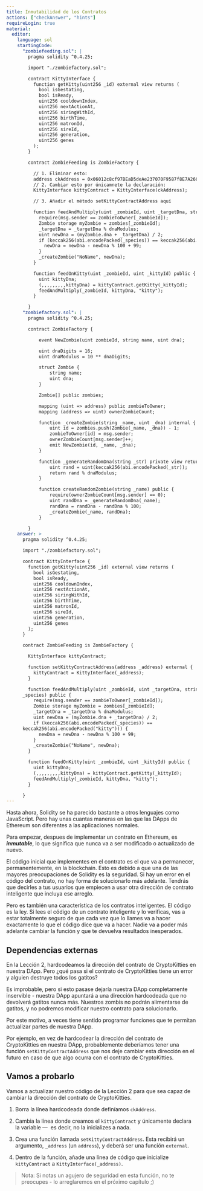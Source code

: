 ```yaml
---
title: Inmutabilidad de los Contratos
actions: ["checkAnswer", "hints"]
requireLogin: true
material:
  editor:
    language: sol
    startingCode:
      "zombiefeeding.sol": |
        pragma solidity ^0.4.25;

        import "./zombiefactory.sol";

        contract KittyInterface {
          function getKitty(uint256 _id) external view returns (
            bool isGestating,
            bool isReady,
            uint256 cooldownIndex,
            uint256 nextActionAt,
            uint256 siringWithId,
            uint256 birthTime,
            uint256 matronId,
            uint256 sireId,
            uint256 generation,
            uint256 genes
          );
        }

        contract ZombieFeeding is ZombieFactory {

          // 1. Eliminar esto:
          address ckAddress = 0x06012c8cf97BEaD5deAe237070F9587f8E7A266d;
          // 2. Cambiar esto por únicamnete la declaración:
          KittyInterface kittyContract = KittyInterface(ckAddress);

          // 3. Añadir el método setKittyContractAddress aquí

          function feedAndMultiply(uint _zombieId, uint _targetDna, string _species) public {
            require(msg.sender == zombieToOwner[_zombieId]);
            Zombie storage myZombie = zombies[_zombieId];
            _targetDna = _targetDna % dnaModulus;
            uint newDna = (myZombie.dna + _targetDna) / 2;
            if (keccak256(abi.encodePacked(_species)) == keccak256(abi.encodePacked("kitty"))) {
              newDna = newDna - newDna % 100 + 99;
            }
            _createZombie("NoName", newDna);
          }

          function feedOnKitty(uint _zombieId, uint _kittyId) public {
            uint kittyDna;
            (,,,,,,,,,kittyDna) = kittyContract.getKitty(_kittyId);
            feedAndMultiply(_zombieId, kittyDna, "kitty");
          }

        }
      "zombiefactory.sol": |
        pragma solidity ^0.4.25;

        contract ZombieFactory {

            event NewZombie(uint zombieId, string name, uint dna);

            uint dnaDigits = 16;
            uint dnaModulus = 10 ** dnaDigits;

            struct Zombie {
                string name;
                uint dna;
            }

            Zombie[] public zombies;

            mapping (uint => address) public zombieToOwner;
            mapping (address => uint) ownerZombieCount;

            function _createZombie(string _name, uint _dna) internal {
                uint id = zombies.push(Zombie(_name, _dna)) - 1;
                zombieToOwner[id] = msg.sender;
                ownerZombieCount[msg.sender]++;
                emit NewZombie(id, _name, _dna);
            }

            function _generateRandomDna(string _str) private view returns (uint) {
                uint rand = uint(keccak256(abi.encodePacked(_str));
                return rand % dnaModulus;
            }

            function createRandomZombie(string _name) public {
                require(ownerZombieCount[msg.sender] == 0);
                uint randDna = _generateRandomDna(_name);
                randDna = randDna - randDna % 100;
                _createZombie(_name, randDna);
            }

        }
    answer: >
      pragma solidity ^0.4.25;

      import "./zombiefactory.sol";

      contract KittyInterface {
        function getKitty(uint256 _id) external view returns (
          bool isGestating,
          bool isReady,
          uint256 cooldownIndex,
          uint256 nextActionAt,
          uint256 siringWithId,
          uint256 birthTime,
          uint256 matronId,
          uint256 sireId,
          uint256 generation,
          uint256 genes
        );
      }

      contract ZombieFeeding is ZombieFactory {

        KittyInterface kittyContract;

        function setKittyContractAddress(address _address) external {
          kittyContract = KittyInterface(_address);
        }

        function feedAndMultiply(uint _zombieId, uint _targetDna, string
      _species) public {
          require(msg.sender == zombieToOwner[_zombieId]);
          Zombie storage myZombie = zombies[_zombieId];
          _targetDna = _targetDna % dnaModulus;
          uint newDna = (myZombie.dna + _targetDna) / 2;
          if (keccak256(abi.encodePacked(_species)) ==
      keccak256(abi.encodePacked("kitty"))) {
            newDna = newDna - newDna % 100 + 99;
          }
          _createZombie("NoName", newDna);
        }

        function feedOnKitty(uint _zombieId, uint _kittyId) public {
          uint kittyDna;
          (,,,,,,,,,kittyDna) = kittyContract.getKitty(_kittyId);
          feedAndMultiply(_zombieId, kittyDna, "kitty");
        }

      }
---
```


Hasta ahora, Solidity se ha parecido bastante a otros lenguajes como JavaScript.
Pero hay unas cuantas maneras en las que las DApps de Ethereum son diferentes a
las aplicaciones normales.

Para empezar, despues de implementar un contrato en Ethereum, es
**_inmutable_**, lo que significa que nunca va a ser modificado o actualizado de
nuevo.

El código inicial que implementes en el contrato es el que va a permanecer,
permanentemente, en la blockchain. Esto es debido a que una de las mayores
preocupaciones de Solidity es la seguridad. Si hay un error en el código del
contrato, no hay forma de solucionarlo más adelante. Tendrás que decirles a tus
usuarios que empiecen a usar otra dirección de contrato inteligente que incluya
ese arreglo.

Pero es también una característica de los contratos inteligentes. El código es
la ley. Si lees el código de un contrato inteligente y lo verificas, vas a estar
totalmente seguro de que cada vez que lo llames va a hacer exactamente lo que el
código dice que va a hacer. Nadie va a poder más adelante cambiar la función y
que te devuelva resultados inesperados.

## Dependencias externas

En la Lección 2, hardcodeamos la dirección del contrato de CryptoKitties en
nuestra DApp. Pero ¿qué pasa si el contrato de CryptoKitties tiene un error y
alguien destruye todos los gatitos?

Es improbable, pero si esto pasase dejaría nuestra DApp completamente
inservible - nuestra DApp apuntará a una dirección hardcodeada que no devolverá
gatitos nunca más. Nuestros zombis no podrán alimentarse de gatitos, y no
podremos modificar nuestro contrato para solucionarlo.

Por este motivo, a veces tiene sentido programar funciones que te permitan
actualizar partes de nuestra DApp.

Por ejemplo, en vez de hardcodear la dirección del contrato de CryptoKitties en
nuestra DApp, probablemente deberíamos tener una función
`setKittyContractAddress` que nos deje cambiar esta dirección en el futuro en
caso de que algo ocurra con el contrato de CryptoKitties.

## Vamos a probarlo

Vamos a actualizar nuestro código de la Lección 2 para que sea capaz de cambiar
la dirección del contrato de CryptoKitties.

1. Borra la línea hardcodeada donde definíamos `ckAddress`.

2. Cambia la línea donde creamos el `kittyContract` y únicamente declara la
   variable —  es decir, no la inicializes a nada.

3. Crea una función llamada `setKittyContractAddress`. Esta recibirá un
   argumento, `_address` (un `address`), y deberá ser una función `external`.

4. Dentro de la función, añade una línea de código que inicialize
   `kittyContract` a `KittyInterface(_address)`.

> Nota: Si notas un agujero de seguridad en esta función, no te preocupes - lo
> arreglaremos en el próximo capítulo ;)
